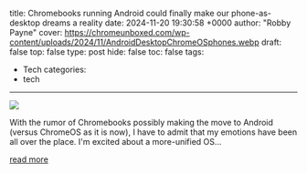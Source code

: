 title: Chromebooks running Android could finally make our phone-as-desktop dreams a reality
date: 2024-11-20 19:30:58 +0000
author: "Robby Payne"
cover: https://chromeunboxed.com/wp-content/uploads/2024/11/AndroidDesktopChromeOSphones.webp
draft: false
top: false
type: post
hide: false
toc: false
tags:
  - Tech
categories:
  - tech
---

![](https://chromeunboxed.com/wp-content/uploads/2024/11/AndroidDesktopChromeOSphones.webp)

With the rumor of Chromebooks possibly making the move to Android (versus ChromeOS as it is now), I have to admit that my emotions have been all over the place. I'm excited about a more-unified OS...

[read more](https://chromeunboxed.com/chromebooks-running-android-could-finally-make-our-phone-as-desktop-dreams-a-reality/)
